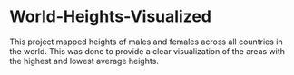 # World-Heights-Visualized

This project mapped heights of males and females across all countries in the world. 
This was done to provide a clear visualization of the areas with the highest and lowest average heights.
